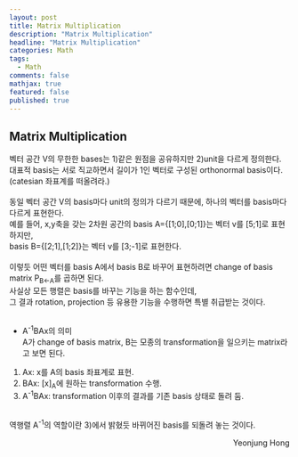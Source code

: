 ```yaml
---
layout: post
title: Matrix Multiplication
description: "Matrix Multiplication"
headline: "Matrix Multiplication"
categories: Math
tags: 
  - Math
comments: false
mathjax: true
featured: false
published: true
---
```


## Matrix Multiplication

벡터 공간 V의 무한한 bases는 1)같은 원점을 공유하지만 2)unit을 다르게 정의한다. <br>
대표적 basis는 서로 직교하면서 길이가 1인 벡터로 구성된 orthonormal basis이다. (catesian 좌표계를 떠올려라.)<br>
<br>
동일 벡터 공간 V의 basis마다 unit의 정의가 다르기 때문에, 하나의 벡터를 basis마다 다르게 표현한다. <br>
예를 들어, x,y축을 갖는 2차원 공간의 basis A={[1;0],[0;1]}는 벡터 v를 [5;1]로 표현하지만, <br>
basis B={[2;1],[1;2]}는 벡터 v를 [3;-1]로 표현한다. <br><br>
이렇듯 어떤 벡터를 basis A에서 basis B로 바꾸어 표현하려면 change of basis matrix P<sub>B&larr;A</sub>를 곱하면 된다. <br>
사실상 모든 행렬은 basis를 바꾸는 기능을 하는 함수인데,<br>
그 결과 rotation, projection 등 유용한 기능을 수행하면 특별 취급받는 것이다. <br>
<br>

- A<sup>-1</sup>BAx의 의미<br>
A가 change of basis matrix, B는 모종의 transformation을 일으키는 matrix라고 보면 된다.<br>
1) Ax:  x를 A의 basis 좌표계로 표현. <br>
2) BAx:  [x]<sub>A</sub>에 원하는 transformation 수행. <br>
3) A<sup>-1</sup>BAx: transformation 이후의 결과를 기존 basis 상태로 돌려 둠.<br>
<br>
역행렬 A<sup>-1</sup>의 역할이란 3)에서 밝혔듯 바뀌어진 basis를 되돌려 놓는 것이다. 

	
	
	
<p align="right"> Yeonjung Hong <p>
